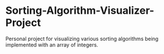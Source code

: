 # Sorting-Algorithm-Visualizer-Project
Personal project for visualizing various sorting algorithms being implemented with an array of integers.
